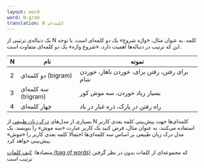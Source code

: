 ```yaml
---
layout: word
word: N-gram
translation: N کلمه‌ای
---
```


یک دنباله‌ی ترتیبی از N کلمه. به عنوان مثال، «واژه شروع» یک دو کلمه‌ای است. با توجه این که ترتیب در دنباله‌ها اهمیت دارد، «شروع واژه» یک دو کلمه‌ای متفاوت است.

| N   | نام                  | نمونه                                        |
| --- | -------------------- | -------------------------------------------- |
| 2   | دو کلمه‌ای (bigram)  | برای رفتن، رفتن برای، خوردن ناهار، خوردن شام |
| 3   | سه کلمه‌ای (trigram) | بسیار زیاد خوردن، سه موش کور                 |
| 4   | چهار کلمه‌ای         | راه رفتن در پارک، ذره غبار در باد            |

بسیاری از مدل‌های [درک زبان طبیعی](/N/natural_language_understanding) از N کلمه‌ای‌ها جهت پیش‌بینی کلمه‌ بعدی کاربر استفاده می‌کنند. به عنوان مثال، فرض کنید یک کاربر عبارت «سه موش» را بنویسد. یک مدل درک زبان طبیعی بر اساس سه‌ کلمه‌ای‌ها احتمالا کلمه بعدی کاربر را «موش» پیش‌بینی خواهد کرد.

متضادها: [کیف کلمات (bag of words)](/B/bag_of_words) که مجموعه‌ای از کلمات بدون در نظر گرفتن ترتیب است
